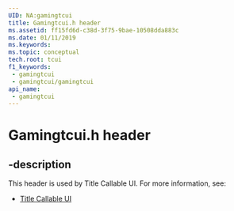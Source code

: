 ```yaml
---
UID: NA:gamingtcui
title: Gamingtcui.h header
ms.assetid: ff15fd6d-c38d-3f75-9bae-10508dda883c
ms.date: 01/11/2019
ms.keywords: 
ms.topic: conceptual
tech.root: tcui
f1_keywords:
 - gamingtcui
 - gamingtcui/gamingtcui
api_name:
 - gamingtcui
---
```


# Gamingtcui.h header


## -description

This header is used by Title Callable UI. For more information, see:

- [Title Callable UI](../_tcui/index.md)

